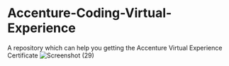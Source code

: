 # Accenture-Coding-Virtual-Experience
A repository which can help you getting the Accenture Virtual Experience Certificate
![Screenshot (29)](https://github.com/AYUSHMOHANTY10/Accenture-Coding-Virtual-Experience/assets/92939434/784f9cff-2152-4143-ba95-57f3b95e61b4)
